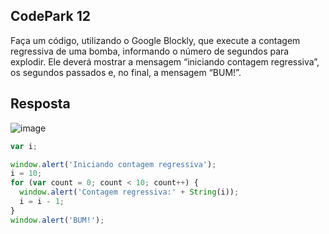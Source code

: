 ## CodePark 12

Faça um código, utilizando o Google Blockly, que execute a contagem regressiva de uma bomba, informando o número de segundos para explodir.
Ele deverá mostrar a mensagem “iniciando contagem regressiva”, os segundos passados e, no final, a mensagem “BUM!”.

## Resposta

![image](https://github.com/lizieaz/joyclass_FAP/assets/139813498/72cb6e9c-fe20-4394-832e-b1df5828b799)

````js
var i;

window.alert('Iniciando contagem regressiva');
i = 10;
for (var count = 0; count < 10; count++) {
  window.alert('Contagem regressiva:' + String(i));
  i = i - 1;
}
window.alert('BUM!');
````
